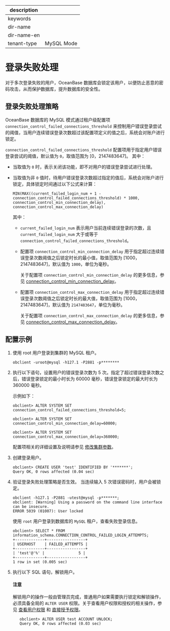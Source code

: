 |description||
|---|---|
|keywords||
|dir-name||
|dir-name-en||
|tenant-type|MySQL Mode|

# 登录失败处理

对于多次登录失败的用户，OceanBase 数据库会锁定该用户，以便防止恶意的密码攻击，从而保护数据库，提升数据库的安全性。

## 登录失败处理策略

OceanBase 数据库的 MySQL 模式通过租户级配置项 `connection_control_failed_connections_threshold` 来控制用户错误登录尝试的阈值，当用户连续错误登录次数超过该配置项定义的值之后，系统会对账户进行锁定。

`connection_control_failed_connections_threshold` 配置项用于指定用户错误登录尝试的阈值，默认值为 `0`，取值范围为 \[0，2147483647\]。 其中：

* 当取值为 `0` 时，表示关闭该功能，即不对用户的错误登录尝试进行处理。

* 当取值为非 `0` 值时，待用户错误登录次数超过指定的值后，系统会对账户进行锁定，具体锁定时间通过以下公式来计算：

  `MIN(MAX((current_failed_login_num + 1 - connection_control_failed_connections_threshold) * 1000, connection_control_min_connection_delay), connection_control_max_connection_delay)`

  其中：
  
  * `current_failed_login_num` 表示用户当前连续错误登录的次数，且 `current_failed_login_num` 大于或等于 `connection_control_failed_connections_threshold`。

  * 配置项 `connection_control_min_connection_delay` 用于指定超过连续错误登录次数阈值之后锁定时长的最小值，取值范围为 \[1000，2147483647\]，默认值为 `1000`，单位为毫秒。

    关于配置项 `connection_control_min_connection_delay` 的更多信息，参见 [connection_control_min_connection_delay](../../../../700.reference/800.configuration-items-and-system-variables/100.system-configuration-items/400.tenant-level-configuration-items/600.connection_control_min_connection_delay.md)。

  * 配置项 `connection_control_max_connection_delay` 用于指定超过连续错误登录次数阈值之后锁定时长的最大值，取值范围为 \[1000，2147483647\]，默认值为 `2147483647`，单位为毫秒。

    关于配置项 `connection_control_max_connection_delay` 的更多信息，参见 [connection_control_max_connection_delay](../../../../700.reference/800.configuration-items-and-system-variables/100.system-configuration-items/400.tenant-level-configuration-items/1700.connection_control_max_connection_delay.md)。

## 配置示例

1. 使用 root 用户登录到集群的 MySQL 租户。

   ```shell
   obclient -uroot@mysql -h127.1 -P2881 -p********
   ```

2. 执行以下语句，设置用户的错误登录次数为 5 次。指定了超过错误登录次数之后，错误登录锁定的最小时长为 60000 毫秒，错误登录锁定的最大时长为 360000 毫秒。

   示例如下：

   ```shell
   obclient> ALTER SYSTEM SET connection_control_failed_connections_threshold=5;
   
   obclient> ALTER SYSTEM SET connection_control_min_connection_delay=60000;
   
   obclient> ALTER SYSTEM SET connection_control_max_connection_delay=360000;
   ```

   配置项相关的详细设置及说明请参见 [修改集群参数](../../../../700.reference/200.system-management/200.configuration-management/200.set-parameters.md)。

3. 创建登录用户。

   ```shell
   obclient> CREATE USER 'test' IDENTIFIED BY '*******';
   Query OK, 0 rows affected (0.04 sec)
    ```

4. 验证登录失败处理策略是否生效。
   当连续输入 5 次错误密码时，用户会被锁定。

   ```shell
   obclient -h127.1 -P2881 -utest@mysql -p*******;
   obclient: [Warning] Using a password on the command line interface can be insecure.
   ERROR 5039 (01007): User locked
   ```

   使用 `root` 用户登录到数据库的 `MySQL` 租户，查看失败登录信息。

   ```shell
   obclient> SELECT * FROM information_schema.CONNECTION_CONTROL_FAILED_LOGIN_ATTEMPTS;
   +-------------+-----------------+
   | USERHOST    | FAILED_ATTEMPTS |
   +-------------+-----------------+
   | 'test'@'%' |               5 |
   +-------------+-----------------+
   1 row in set (0.005 sec)
   ```

5. 执行以下 SQL 语句，解锁用户。

   <main id="notice" type='notice'>
    <h4>注意</h4>
    <p>解锁用户的操作一般由管理员完成，普通用户如果需要执行锁定和解锁操作，必须具备全局的 <code>ALTER USER</code> 权限。关于查看用户权限和授权的相关操作，参见 <a href="../../../../600.manage/500.security-and-permissions/300.access-control/200.user-and-permission/200.permission-of-mysql-mode/400.view-user-permissions-of-mysql-mode.md">查看用户权限</a>  和 <a href="../../../../600.manage/500.security-and-permissions/300.access-control/200.user-and-permission/200.permission-of-mysql-mode/200.authority-of-mysql-mode.md">直接授予权限</a>。</p>
   </main>

      ```shell
         obclient> ALTER USER test ACCOUNT UNLOCK;
         Query OK, 0 rows affected (0.03 sec)
      ```
